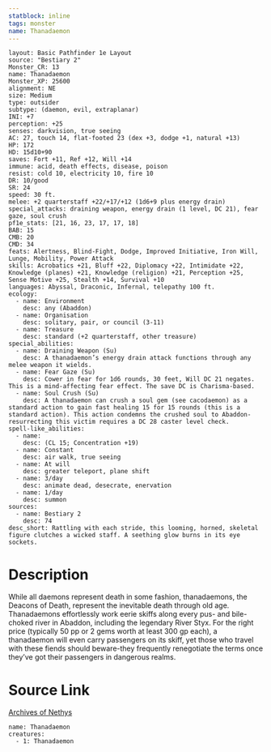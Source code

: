 ```yaml
---
statblock: inline
tags: monster
name: Thanadaemon
---
```

```statblock
layout: Basic Pathfinder 1e Layout
source: "Bestiary 2"
Monster_CR: 13
name: Thanadaemon
Monster_XP: 25600
alignment: NE
size: Medium
type: outsider
subtype: (daemon, evil, extraplanar)
INI: +7
perception: +25
senses: darkvision, true seeing
AC: 27, touch 14, flat-footed 23 (dex +3, dodge +1, natural +13)
HP: 172
HD: 15d10+90
saves: Fort +11, Ref +12, Will +14
immune: acid, death effects, disease, poison
resist: cold 10, electricity 10, fire 10
DR: 10/good
SR: 24
speed: 30 ft.
melee: +2 quarterstaff +22/+17/+12 (1d6+9 plus energy drain)
special_attacks: draining weapon, energy drain (1 level, DC 21), fear gaze, soul crush
pf1e_stats: [21, 16, 23, 17, 17, 18]
BAB: 15
CMB: 20
CMD: 34
feats: Alertness, Blind-Fight, Dodge, Improved Initiative, Iron Will, Lunge, Mobility, Power Attack
skills: Acrobatics +21, Bluff +22, Diplomacy +22, Intimidate +22, Knowledge (planes) +21, Knowledge (religion) +21, Perception +25, Sense Motive +25, Stealth +14, Survival +10
languages: Abyssal, Draconic, Infernal, telepathy 100 ft.
ecology:
  - name: Environment
    desc: any (Abaddon)
  - name: Organisation
    desc: solitary, pair, or council (3-11)
  - name: Treasure
    desc: standard (+2 quarterstaff, other treasure)
special_abilities:
  - name: Draining Weapon (Su)
    desc: A thanadaemon’s energy drain attack functions through any melee weapon it wields.
  - name: Fear Gaze (Su)
    desc: Cower in fear for 1d6 rounds, 30 feet, Will DC 21 negates. This is a mind-affecting fear effect. The save DC is Charisma-based.
  - name: Soul Crush (Su)
    desc: A thanadaemon can crush a soul gem (see cacodaemon) as a standard action to gain fast healing 15 for 15 rounds (this is a standard action). This action condemns the crushed soul to Abaddon-resurrecting this victim requires a DC 28 caster level check.
spell-like_abilities:
  - name:
    desc: (CL 15; Concentration +19)
  - name: Constant
    desc: air walk, true seeing
  - name: At will
    desc: greater teleport, plane shift
  - name: 3/day
    desc: animate dead, desecrate, enervation
  - name: 1/day
    desc: summon
sources:
  - name: Bestiary 2
    desc: 74
desc_short: Rattling with each stride, this looming, horned, skeletal figure clutches a wicked staff. A seething glow burns in its eye sockets. 
```
# Description
While all daemons represent death in some fashion, thanadaemons, the Deacons of Death, represent the inevitable death through old age. Thanadaemons effortlessly work eerie skiffs along every pus- and bile-choked river in Abaddon, including the legendary River Styx. For the right price (typically 50 pp or 2 gems worth at least 300 gp each), a thanadaemon will even carry passengers on its skiff, yet those who travel with these fiends should beware-they frequently renegotiate the terms once they’ve got their passengers in dangerous realms.
# Source Link
[Archives of Nethys](https://aonprd.com/MonsterDisplay.aspx?ItemName=Thanadaemon)
```encounter-table
name: Thanadaemon
creatures:
  - 1: Thanadaemon
```
